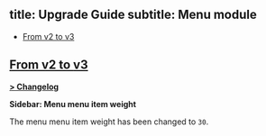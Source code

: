 title: Upgrade Guide
subtitle: Menu module
-------

- [From v2 to v3](#upgrade-3.0)



## <a name="upgrade-3.0" class="anchor" href="#upgrade-3.0">From v2 to **v3**</a>

**[> Changelog](https://github.com/AsgardCms/Platform/blob/3.0/Modules/Menu/changelog.yml)**

**Sidebar: Menu menu item weight**

The menu menu item weight has been changed to `30`.
